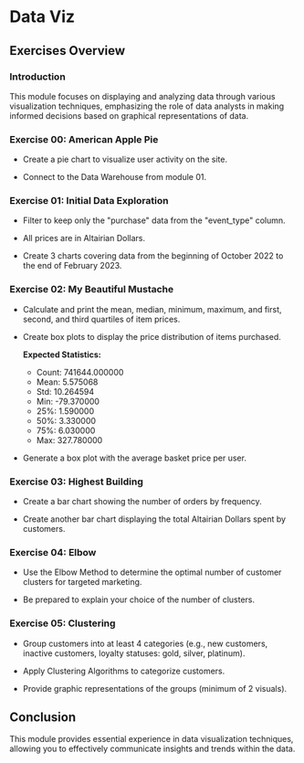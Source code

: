 
# Data Viz

## Exercises Overview

### Introduction

This module focuses on displaying and analyzing data through various visualization techniques, emphasizing the role of data analysts in making informed decisions based on graphical representations of data.

### Exercise 00: American Apple Pie

- Create a pie chart to visualize user activity on the site.

- Connect to the Data Warehouse from module 01.


### Exercise 01: Initial Data Exploration

- Filter to keep only the "purchase" data from the "event_type" column.

- All prices are in Altairian Dollars. 

- Create 3 charts covering data from the beginning of October 2022 to the end of February 2023.


### Exercise 02: My Beautiful Mustache

- Calculate and print the mean, median, minimum, maximum, and first, second, and third quartiles of item prices.

- Create box plots to display the price distribution of items purchased.

  **Expected Statistics:**
  - Count: 741644.000000
  - Mean: 5.575068
  - Std: 10.264594
  - Min: -79.370000
  - 25%: 1.590000
  - 50%: 3.330000
  - 75%: 6.030000
  - Max: 327.780000

- Generate a box plot with the average basket price per user.


### Exercise 03: Highest Building

- Create a bar chart showing the number of orders by frequency.

- Create another bar chart displaying the total Altairian Dollars spent by customers.


### Exercise 04: Elbow

- Use the Elbow Method to determine the optimal number of customer clusters for targeted marketing.

- Be prepared to explain your choice of the number of clusters.


### Exercise 05: Clustering

- Group customers into at least 4 categories (e.g., new customers, inactive customers, loyalty statuses: gold, silver, platinum).

- Apply Clustering Algorithms to categorize customers.

- Provide graphic representations of the groups (minimum of 2 visuals).

## Conclusion

This module provides essential experience in data visualization techniques, allowing you to effectively communicate insights and trends within the data.
